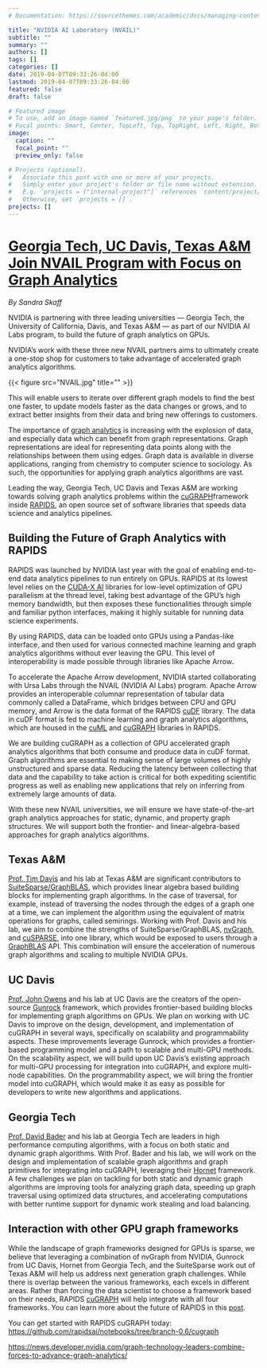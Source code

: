 ```yaml
---
# Documentation: https://sourcethemes.com/academic/docs/managing-content/

title: "NVIDIA AI Laboratory (NVAIL)"
subtitle: ""
summary: ""
authors: []
tags: []
categories: []
date: 2019-04-07T09:33:26-04:00
lastmod: 2019-04-07T09:33:26-04:00
featured: false
draft: false

# Featured image
# To use, add an image named `featured.jpg/png` to your page's folder.
# Focal points: Smart, Center, TopLeft, Top, TopRight, Left, Right, BottomLeft, Bottom, BottomRight.
image:
  caption: ""
  focal_point: ""
  preview_only: false

# Projects (optional).
#   Associate this post with one or more of your projects.
#   Simply enter your project's folder or file name without extension.
#   E.g. `projects = ["internal-project"]` references `content/project/deep-learning/index.md`.
#   Otherwise, set `projects = []`.
projects: []
---
```


# [Georgia Tech, UC Davis, Texas A&M Join NVAIL Program with Focus on Graph Analytics](https://news.developer.nvidia.com/graph-technology-leaders-combine-forces-to-advance-graph-analytics/) #

*By Sandra Skaff*

NVIDIA is partnering with three leading universities — Georgia Tech, the University of California, Davis, and Texas A&M — as part of our NVIDIA AI Labs program, to build the future of graph analytics on GPUs. 

NVIDIA’s work with these three new NVAIL partners aims to ultimately create a one-stop shop for customers to take advantage of accelerated graph analytics algorithms.

{{< figure src="NVAIL.jpg" title="" >}}

This will enable users to iterate over different graph models to find the best one faster, to update models faster as the data changes or grows, and to extract better insights from their data and bring new offerings to customers.

The importance of [graph analytics](https://developer.nvidia.com/discover/graph-analytics) is increasing with the explosion of data, and especially data which can benefit from graph representations. Graph representations are ideal for representing data points along with the relationships between them using edges. Graph data is available in diverse applications, ranging from chemistry to computer science to sociology. As such, the opportunities for applying graph analytics algorithms are vast.

Leading the way, Georgia Tech, UC Davis and Texas A&M are working towards solving graph analytics problems within the [cuGRAPH](https://github.com/rapidsai/cugraph)framework inside [RAPIDS](https://github.com/rapidsai), an open source set of software libraries that speeds data science and analytics pipelines. 

## Building the Future of Graph Analytics with RAPIDS

RAPIDS was launched by NVIDIA last year with the goal of enabling end-to-end data analytics pipelines to run entirely on GPUs.  RAPIDS at its lowest level relies on the [CUDA-X AI](https://www.nvidia.com/en-us/technologies/cuda-x/) libraries for low-level optimization of GPU parallelism at the thread level, taking best advantage of the GPU’s high memory bandwidth, but then exposes these functionalities through simple and familiar python interfaces, making it highly suitable for running data science experiments.

By using RAPIDS, data can be loaded onto GPUs using a Pandas-like interface, and then used for various connected machine learning and graph analytics algorithms without ever leaving the GPU. This level of interoperability is made possible through libraries like Apache Arrow. 

To accelerate the Apache Arrow development, NVIDIA started collaborating with Ursa Labs through the NVAIL (NVIDIA AI Labs) program. Apache Arrow provides an interoperable columnar representation of tabular data commonly called a DataFrame, which bridges between CPU and GPU memory, and Arrow is the data format of the RAPIDS [cuDF](https://github.com/rapidsai/cudf) library. The data in cuDF format is fed to machine learning and graph analytics algorithms, which are housed in the [cuML](https://github.com/rapidsai/cuml) and [cuGRAPH](https://github.com/rapidsai/cugraph) libraries in RAPIDS. 

We are building cuGRAPH as a collection of GPU accelerated graph analytics algorithms that both consume and produce data in cuDF format. Graph algorithms are essential to making sense of large volumes of highly unstructured and sparse data. Reducing the latency between collecting that data and the capability to take action is critical for both expediting scientific progress as well as enabling new applications that rely on inferring from extremely large amounts of data.

With these new NVAIL universities, we will ensure we have state-of-the-art graph analytics approaches for static, dynamic, and property graph structures.  We will support both the frontier- and linear-algebra-based approaches for graph analytics algorithms.

## Texas A&M

[Prof. Tim Davis](http://faculty.cse.tamu.edu/davis/welcome.html) and his lab at Texas A&M are significant contributors to [SuiteSparse/GraphBLAS](http://faculty.cse.tamu.edu/davis/suitesparse.html), which provides linear algebra based building blocks for implementing graph algorithms. In the case of traversal, for example, instead of traversing the nodes through the edges of a graph one at a time, we can implement the algorithm using the equivalent of matrix operations for graphs, called semirings. Working with Prof. Davis and his lab, we aim to combine the strengths of SuiteSparse/GraphBLAS, [nvGraph](https://developer.nvidia.com/nvgraph), and [cuSPARSE](https://developer.nvidia.com/cusparse), into one library, which would be exposed to users through a [GraphBLAS](http://graphblas.org/) API. This combination will ensure the acceleration of numerous graph algorithms and scaling to multiple NVIDIA GPUs.

## UC Davis

[Prof. John Owens](https://www.ece.ucdavis.edu/~jowens/) and his lab at UC Davis are the creators of the open-source [Gunrock](https://github.com/gunrock) framework, which provides frontier-based building blocks for implementing graph algorithms on GPUs. We plan on working with UC Davis to improve on the design, development, and implementation of cuGRAPH in several ways, specifically on scalability and programmability aspects. These improvements leverage Gunrock, which provides a frontier-based programming model and a path to scalable and multi-GPU methods. On the scalability aspect, we will build upon UC Davis’s existing approach for multi-GPU processing for integration into cuGRAPH, and explore multi-node capabilities. On the programmability aspect, we will bring the frontier model into cuGRAPH, which would make it as easy as possible for developers to write new algorithms and applications.

## Georgia Tech

[Prof. David Bader](https://www.cse.gatech.edu/people/david-bader) and his lab at Georgia Tech are leaders in high performance computing algorithms, with a focus on both static and dynamic graph algorithms. With Prof. Bader and his lab, we will work on the design and implementation of scalable graph algorithms and graph primitives for integrating into cuGRAPH, leveraging their [Hornet](https://github.com/hornet-gt/hornet) framework. A few challenges we plan on tackling for both static and dynamic graph algorithms are improving tools for analyzing graph data, speeding up graph traversal using optimized data structures, and accelerating computations with better runtime support for dynamic work stealing and load balancing.

## Interaction with other GPU graph frameworks

While the landscape of graph frameworks designed for GPUs is sparse, we believe that leveraging a combination of  nvGraph from NVIDIA, Gunrock from UC Davis, Hornet from Georgia Tech, and the SuiteSparse work out of Texas A&M will help us address next generation graph challenges.  While there is overlap between the various frameworks, each excels in different areas. Rather than forcing the data scientist to choose a framework based on their needs, RAPIDS [cuGRAPH](https://medium.com/rapids-ai/rapids-cugraph-1ab2d9a39ec6) will help integrate with all four frameworks. You can learn more about the future of RAPIDS in this [post](https://medium.com/rapids-ai/the-road-to-1-0-building-for-the-long-haul-657ae1afdfd6).  

You can get started with RAPIDS cuGRAPH today: https://github.com/rapidsai/notebooks/tree/branch-0.6/cugraph


https://news.developer.nvidia.com/graph-technology-leaders-combine-forces-to-advance-graph-analytics/

